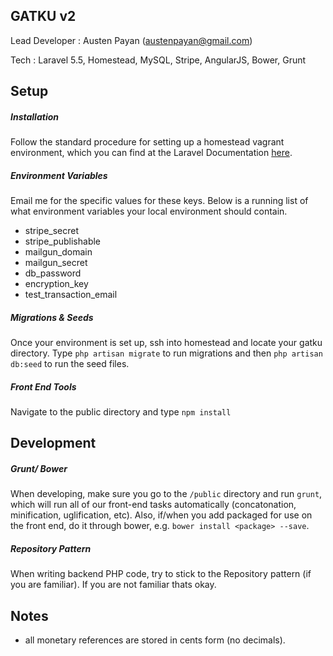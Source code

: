## GATKU v2
Lead Developer : Austen Payan (austenpayan@gmail.com)

Tech : Laravel 5.5, Homestead, MySQL, Stripe, AngularJS, Bower, Grunt

## Setup
##### Installation
Follow the standard procedure for setting up a homestead vagrant environment, which you can find at the Laravel Documentation [here](https://laravel.com/docs/4.2/installation).

##### Environment Variables
Email me for the specific values for these keys. Below is a running list of what environment variables your local environment should contain.
* stripe_secret
* stripe_publishable
* mailgun_domain
* mailgun_secret
* db_password
* encryption_key
* test_transaction_email

##### Migrations & Seeds
Once your environment is set up, ssh into homestead and locate your gatku directory. Type `php artisan migrate` to run migrations and then `php artisan db:seed` to run the seed files.

##### Front End Tools
Navigate to the public directory and type `npm install`
## Development
##### Grunt/ Bower
When developing, make sure you go to the `/public` directory and run `grunt`, which will run all of our front-end tasks automatically (concatonation, minification, uglification, etc). Also, if/when you add packaged for use on the front end, do it through bower, e.g. `bower install <package> --save`.
##### Repository Pattern
When writing backend PHP code, try to stick to the Repository pattern (if you are familiar). If you are not familiar thats okay.
## Notes
- all monetary references are stored in cents form (no decimals).